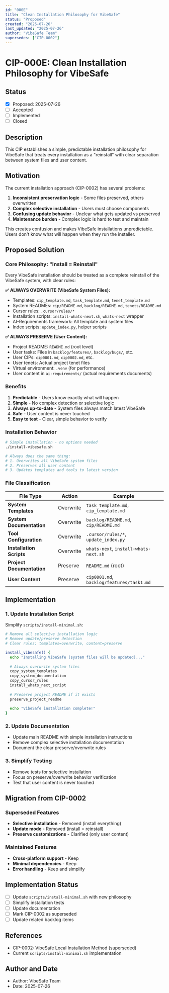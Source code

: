 ```yaml
---
id: "000E"
title: "Clean Installation Philosophy for VibeSafe"
status: "Proposed"
created: "2025-07-26"
last_updated: "2025-07-26"
author: "VibeSafe Team"
supersedes: ["CIP-0002"]
---
```


# CIP-000E: Clean Installation Philosophy for VibeSafe

## Status

- [x] Proposed: 2025-07-26
- [ ] Accepted
- [ ] Implemented
- [ ] Closed

## Description

This CIP establishes a simple, predictable installation philosophy for VibeSafe that treats every installation as a "reinstall" with clear separation between system files and user content.

## Motivation

The current installation approach (CIP-0002) has several problems:

1. **Inconsistent preservation logic** - Some files preserved, others overwritten
2. **Complex selective installation** - Users must choose components
3. **Confusing update behavior** - Unclear what gets updated vs preserved
4. **Maintenance burden** - Complex logic is hard to test and maintain

This creates confusion and makes VibeSafe installations unpredictable. Users don't know what will happen when they run the installer.

## Proposed Solution

### Core Philosophy: "Install = Reinstall"

Every VibeSafe installation should be treated as a complete reinstall of the VibeSafe system, with clear rules:

**✅ ALWAYS OVERWRITE (VibeSafe System Files):**
- Templates: `cip_template.md`, `task_template.md`, `tenet_template.md`
- System READMEs: `cip/README.md`, `backlog/README.md`, `tenets/README.md`
- Cursor rules: `.cursor/rules/*` 
- Installation scripts: `install-whats-next.sh`, `whats-next` wrapper
- AI-Requirements framework: All template and system files
- Index scripts: `update_index.py`, helper scripts

**✅ ALWAYS PRESERVE (User Content):**
- Project README: `README.md` (root level)
- User tasks: Files in `backlog/features/`, `backlog/bugs/`, etc.
- User CIPs: `cip0001.md`, `cip0002.md`, etc.
- User tenets: Actual project tenet files
- Virtual environment: `.venv` (for performance)
- User content in `ai-requirements/` (actual requirements documents)

### Benefits

1. **Predictable** - Users know exactly what will happen
2. **Simple** - No complex detection or selective logic
3. **Always up-to-date** - System files always match latest VibeSafe
4. **Safe** - User content is never touched
5. **Easy to test** - Clear, simple behavior to verify

### Installation Behavior

```bash
# Simple installation - no options needed
./install-vibesafe.sh

# Always does the same thing:
# 1. Overwrites all VibeSafe system files  
# 2. Preserves all user content
# 3. Updates templates and tools to latest version
```

### File Classification

| File Type | Action | Example |
|-----------|--------|---------|
| **System Templates** | Overwrite | `task_template.md`, `cip_template.md` |
| **System Documentation** | Overwrite | `backlog/README.md`, `cip/README.md` |
| **Tool Configuration** | Overwrite | `.cursor/rules/*`, `update_index.py` |
| **Installation Scripts** | Overwrite | `whats-next`, `install-whats-next.sh` |
| **Project Documentation** | Preserve | `README.md` (root) |
| **User Content** | Preserve | `cip0001.md`, `backlog/features/task1.md` |

## Implementation

### 1. Update Installation Script

Simplify `scripts/install-minimal.sh`:

```bash
# Remove all selective installation logic
# Remove update/preserve detection 
# Clear rules: templates=overwrite, content=preserve

install_vibesafe() {
  echo "Installing VibeSafe (system files will be updated)..."
  
  # Always overwrite system files
  copy_system_templates
  copy_system_documentation  
  copy_cursor_rules
  install_whats_next_script
  
  # Preserve project README if it exists
  preserve_project_readme
  
  echo "VibeSafe installation complete!"
}
```

### 2. Update Documentation

- Update main README with simple installation instructions
- Remove complex selective installation documentation
- Document the clear preserve/overwrite rules

### 3. Simplify Testing

- Remove tests for selective installation
- Focus on preserve/overwrite behavior verification
- Test that user content is never touched

## Migration from CIP-0002

### Superseded Features

- **Selective installation** - Removed (install everything)
- **Update mode** - Removed (install = reinstall) 
- **Preserve customizations** - Clarified (only user content)

### Maintained Features

- **Cross-platform support** - Keep
- **Minimal dependencies** - Keep
- **Error handling** - Keep and simplify

## Implementation Status

- [ ] Update `scripts/install-minimal.sh` with new philosophy
- [ ] Simplify installation tests
- [ ] Update documentation 
- [ ] Mark CIP-0002 as superseded
- [ ] Update related backlog items

## References

- CIP-0002: VibeSafe Local Installation Method (superseded)
- Current `scripts/install-minimal.sh` implementation

## Author and Date

- Author: VibeSafe Team
- Date: 2025-07-26 